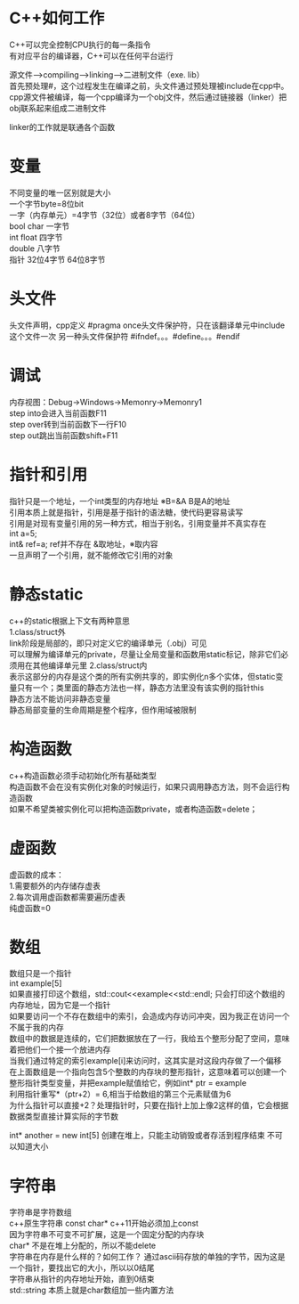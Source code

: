 # C++如何工作
C++可以完全控制CPU执行的每一条指令  
有对应平台的编译器，C++可以在任何平台运行  

源文件-->compiling-->linking-->二进制文件（exe. lib）  
首先预处理#，这个过程发生在编译之前，头文件通过预处理被include在cpp中。cpp源文件被编译，每一个cpp编译为一个obj文件，然后通过链接器（linker）把obj联系起来组成二进制文件  
 
linker的工作就是联通各个函数  

# 变量
不同变量的唯一区别就是大小  
一个字节byte=8位bit  
一字（内存单元）=4字节（32位）或者8字节（64位）  
bool char 一字节  
int float 四字节  
double 八字节  
指针 32位4字节 64位8字节  

# 头文件
头文件声明，cpp定义
#pragma once头文件保护符，只在该翻译单元中include这个文件一次
另一种头文件保护符 #ifndef。。。#define。。。#endif

# 调试
内存视图：Debug->Windows->Memonry->Memonry1  
step into会进入当前函数F11   
step over转到当前函数下一行F10  
step out跳出当前函数shift+F11  

# 指针和引用
指针只是一个地址，一个int类型的内存地址
 ※B=&A B是A的地址  
引用本质上就是指针，引用是基于指针的语法糖，使代码更容易读写  
引用是对现有变量引用的另一种方式，相当于别名，引用变量并不真实存在  
int a=5;  
int& ref=a; ref并不存在
&取地址，※取内容  
一旦声明了一个引用，就不能修改它引用的对象  

# 静态static
c++的static根据上下文有两种意思  
1.class/struct外   
 link阶段是局部的，即只对定义它的编译单元（.obj）可见  
 可以理解为编译单元的private，尽量让全局变量和函数用static标记，除非它们必须用在其他编译单元里
2.class/struct内  
 表示这部分的内存是这个类的所有实例共享的，即实例化n多个实体，但static变量只有一个；类里面的静态方法也一样，静态方法里没有该实例的指针this  
静态方法不能访问非静态变量  
静态局部变量的生命周期是整个程序，但作用域被限制

# 构造函数
c++构造函数必须手动初始化所有基础类型  
构造函数不会在没有实例化对象的时候运行，如果只调用静态方法，则不会运行构造函数  
如果不希望类被实例化可以把构造函数private，或者构造函数=delete；

# 虚函数
虚函数的成本：  
1.需要额外的内存储存虚表  
2.每次调用虚函数都需要遍历虚表  
纯虚函数=0  

# 数组
数组只是一个指针  
int example[5]  
如果直接打印这个数组，std::cout<<example<<std::endl; 只会打印这个数组的内存地址，因为它是一个指针  
如果要访问一个不存在数组中的索引，会造成内存访问冲突，因为我正在访问一个不属于我的内存  
数组中的数据是连续的，它们把数据放在了一行，我给五个整形分配了空间，意味着把他们一个接一个放进内存  
当我们通过特定的索引example[i]来访问时，这其实是对这段内存做了一个偏移  
在上面数组是一个指向包含5个整数的内存块的整形指针，这意味着可以创建一个整形指针类型变量，并把example赋值给它，例如int* ptr = example  
利用指针重写*（ptr+2）= 6,相当于给数组的第三个元素赋值为6  
为什么指针可以直接+2？处理指针时，只要在指针上加上像2这样的值，它会根据数据类型直接计算实际的字节数  

int* another = new int[5] 创建在堆上，只能主动销毁或者存活到程序结束 不可以知道大小 

# 字符串  
字符串是字符数组  
c++原生字符串 const char* c++11开始必须加上const  
因为字符串不可变不可扩展，这是一个固定分配的内存块  
char* 不是在堆上分配的，所以不能delete  
字符串在内存是什么样的？如何工作？ 
通过ascii码存放的单独的字节，因为这是一个指针，要找出它的大小，所以以0结尾  
字符串从指针的内存地址开始，直到0结束  
std::string 本质上就是char数组加一些内置方法  
